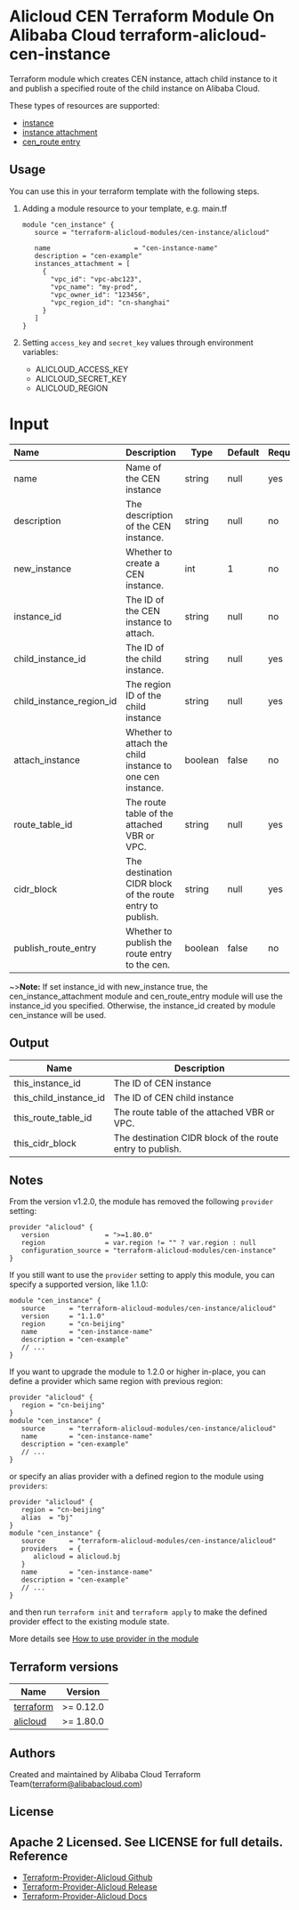 # Alicloud CEN Terraform Module On Alibaba Cloud terraform-alicloud-cen-instance

Terraform module which creates CEN instance, attach child instance to it and publish a specified route of the child instance on Alibaba Cloud.

These types of resources are supported:

- [instance](https://github.com/terraform-providers/terraform-provider-alicloud/blob/master/website/docs/r/cen_instance.html.markdown)
- [instance attachment](https://github.com/terraform-providers/terraform-provider-alicloud/blob/master/website/docs/r/cen_instance_attachment.html.markdown)
- [cen_route entry](https://github.com/terraform-providers/terraform-provider-alicloud/blob/master/website/docs/r/cen_route_entry.html.markdown)


## Usage

You can use this in your terraform template with the following steps.

1. Adding a module resource to your template, e.g. main.tf

   ```
   module "cen_instance" {
      source = "terraform-alicloud-modules/cen-instance/alicloud"
   
      name                     = "cen-instance-name"
      description = "cen-example"
      instances_attachment = [
        {
          "vpc_id": "vpc-abc123",
          "vpc_name": "my-prod",
          "vpc_owner_id": "123456",
          "vpc_region_id": "cn-shanghai"
        }
      ]
   }
   ```

2. Setting `access_key` and `secret_key` values through environment variables:

   - ALICLOUD_ACCESS_KEY
   - ALICLOUD_SECRET_KEY
   - ALICLOUD_REGION

# Input

| Name                     | Description                                               | Type   | Default                     | Required |
| :----------------------- | :-------------------------------------------------------- | ------ | --------------------------- | -------- |
| name                     | Name of the CEN instance                                  | string | null                        | yes      |
| description              | The description of the CEN instance.                      | string | null                        | no       |
| new_instance             | Whether to create a CEN instance.                         | int    | 1                           | no       |
| instance_id              | The ID of the CEN instance to attach.                     | string | null                        | no       |
| child_instance_id        | The ID of the child instance.                             | string | null                        | yes      |
| child_instance_region_id | The region ID of the child instance                       | string | null                        | yes      |
| attach_instance          | Whether to attach the child instance to one cen instance. | boolean| false                       | no       |
| route_table_id           | The route table of the attached VBR or VPC.               | string | null                        | yes      |
| cidr_block               | The destination CIDR block of the route entry to publish. | string | null                        | yes      |
| publish_route_entry      | Whether to publish the route entry to the cen.            | boolean| false                       | no       |
~>**Note:** If set instance_id with new_instance true, the cen_instance_attachment module and cen_route_entry module will use the instance_id you specified. Otherwise, the instance_id created by module cen_instance will be used.


## Output

| Name                   | Description                  |
| ---------------------- | ---------------------------- |
| this_instance_id       | The ID of CEN instance       |
| this_child_instance_id | The ID of CEN child instance |
| this_route_table_id | The route table of the attached VBR or VPC.               |
| this_cidr_block     | The destination CIDR block of the route entry to publish. |

## Notes
From the version v1.2.0, the module has removed the following `provider` setting:

```hcl
provider "alicloud" {
   version              = ">=1.80.0"
   region               = var.region != "" ? var.region : null
   configuration_source = "terraform-alicloud-modules/cen-instance"
}
```

If you still want to use the `provider` setting to apply this module, you can specify a supported version, like 1.1.0:

```hcl
module "cen_instance" {
   source      = "terraform-alicloud-modules/cen-instance/alicloud"
   version     = "1.1.0"
   region      = "cn-beijing"
   name        = "cen-instance-name"
   description = "cen-example"
   // ...
}
```

If you want to upgrade the module to 1.2.0 or higher in-place, you can define a provider which same region with
previous region:

```hcl
provider "alicloud" {
   region = "cn-beijing"
}
module "cen_instance" {
   source      = "terraform-alicloud-modules/cen-instance/alicloud"
   name        = "cen-instance-name"
   description = "cen-example"
   // ...
}
```
or specify an alias provider with a defined region to the module using `providers`:

```hcl
provider "alicloud" {
   region = "cn-beijing"
   alias  = "bj"
}
module "cen_instance" {
   source      = "terraform-alicloud-modules/cen-instance/alicloud"
   providers   = {
      alicloud = alicloud.bj
   }
   name        = "cen-instance-name"
   description = "cen-example"
   // ...
}
```

and then run `terraform init` and `terraform apply` to make the defined provider effect to the existing module state.

More details see [How to use provider in the module](https://www.terraform.io/docs/language/modules/develop/providers.html#passing-providers-explicitly)

## Terraform versions

| Name | Version |
|------|---------|
| <a name="requirement_terraform"></a> [terraform](#requirement\_terraform) | >= 0.12.0 |
| <a name="requirement_alicloud"></a> [alicloud](#requirement\_alicloud) | >= 1.80.0 |

Authors
-------
Created and maintained by Alibaba Cloud Terraform Team(terraform@alibabacloud.com)

License
----
Apache 2 Licensed. See LICENSE for full details.
Reference
---------
* [Terraform-Provider-Alicloud Github](https://github.com/terraform-providers/terraform-provider-alicloud)
* [Terraform-Provider-Alicloud Release](https://releases.hashicorp.com/terraform-provider-alicloud/)
* [Terraform-Provider-Alicloud Docs](https://www.terraform.io/docs/providers/alicloud/index.html)